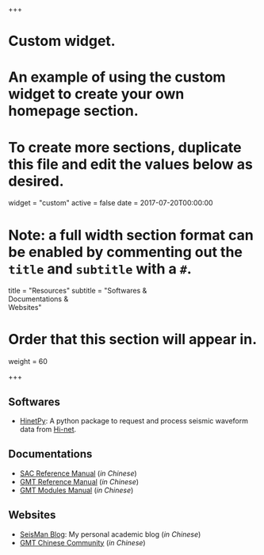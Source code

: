 +++
# Custom widget.
# An example of using the custom widget to create your own homepage section.
# To create more sections, duplicate this file and edit the values below as desired.
widget = "custom"
active = false
date = 2017-07-20T00:00:00

# Note: a full width section format can be enabled by commenting out the `title` and `subtitle` with a `#`.
title = "Resources"
subtitle = "Softwares & </br> Documentations & </br> Websites"

# Order that this section will appear in.
weight = 60

+++

## Softwares

- [HinetPy](https://seisman.github.io/HinetPy/): A python package to request and process seismic waveform data from [Hi-net](http://www.hinet.bosai.go.jp/).

## Documentations

- [SAC Reference Manual](https://seisman.github.io/SAC_Docs_zh/) (*in Chinese*)
- [GMT Reference Manual](http://docs.gmt-china.org/) (*in Chinese*)
- [GMT Modules Manual](http://modules.gmt-china.org/) (*in Chinese*)

## Websites

- [SeisMan Blog](http://blog.seisman.info/): My personal academic blog (*in Chinese*)
- [GMT Chinese Community](http://gmt-china.org/) (*in Chinese*)
